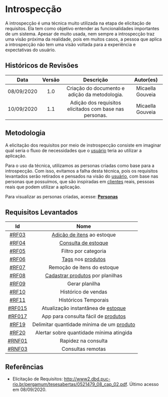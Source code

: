 # Introspecção

A introspecção é uma técnica muito utilizada na etapa de elicitação de requisitos. Ela tem como objetivo entender as funcionalidades importantes de um sistema. Apesar de muito usada, nem sempre a introspecção traz uma visão próxima da realidade, pois em muitos casos, a pessoa que aplica a introspecção não tem uma visão voltada para a experiência e expectativas do usuário.

## Históricos de Revisões

|    Data    | Versão |                          Descrição                           |  Autor(es)   |
| :--------: | :----: | :----------------------------------------------------------: | :----------: |
| 08/09/2020 |  1.0   | Criação do documento e adição da metodologia. | Micaella Gouveia |
| 10/09/2020 |  1.1   | Adição dos requisitos elicitados com base nas personas. | Micaella Gouveia |


## Metodologia
A elicitação dos requisitos por meio de instrospecção consiste em imaginar qual seria o fluxo de necessidades que o [usuário](Modeling/objeto?id=usuário) teria ao utilizar a aplicação.

Para o uso da técnica, utilizamos as personas criadas como base para a introspecção. Com isso, evitamos a falha desta técnica, pois os requisitos levantados serão retirados e pensados na visão do [usuário](Modeling/objeto?id=usuário), com base nas personas que possuímos, que são inspiradas em [clientes](Modeling/objeto?id=usuário) reais, pessoas reais que podem utilizar a aplicação.

Para visualizar as personas criadas, acesse: [**Personas**](Elicitation/Personas.md)

## Requisitos Levantados
|                                     Id                                      |                Nome                 |
| :-------------------------------------------------------------------------: | :---------------------------------: |
|    [#RF03](Elicitation/RequisitosElicitados.md?id=requisitos-funcionais)    |     [Adição de itens](Modeling/verbo?id=Cadastrar-Produto) ao estoque      |
|    [#RF04](Elicitation/RequisitosElicitados.md?id=requisitos-funcionais)    |     [Consulta de estoque](Modeling/verbo?id=Consultar-Produto)      |
|    [#RF05](Elicitation/RequisitosElicitados.md?id=requisitos-funcionais)    |        Filtro por categoria         |
|    [#RF06](Elicitation/RequisitosElicitados.md?id=requisitos-funcionais)    |         [Tags](Modeling/objeto?id=Tag) nos [produtos](Modeling/objeto?id=Produto)         |
|    [#RF07](Elicitation/RequisitosElicitados.md?id=requisitos-funcionais)    |     Remoção de itens do estoque     |
|    [#RF08](Elicitation/RequisitosElicitados.md?id=requisitos-funcionais)    |        [Cadastrar produtos](Modeling/verbo?id=Cadastrar-Produto) por planilhas         |
|    [#RF09](Elicitation/RequisitosElicitados.md?id=requisitos-funcionais)    |           Gerar planilha            |
|    [#RF10](Elicitation/RequisitosElicitados.md?id=requisitos-funcionais)    |         Histórico de vendas         |
|    [#RF11](Elicitation/RequisitosElicitados.md?id=requisitos-funcionais)    |        Históricos Temporais         |
|   [#RF015](Elicitation/RequisitosElicitados.md?id=requisitos-funcionais)    | Atualização instantânea de [estoque](Modeling/objeto?id=Estoque)  |
|   [#RF017](Elicitation/RequisitosElicitados.md?id=requisitos-funcionais)    | App para consulta fácil de [produtos](Modeling/objeto?id=Produto) |
|    [#RF19](Elicitation/RequisitosElicitados.md?id=requisitos-funcionais)    |        Delimitar quantidade mínima de um [produto](Modeling/objeto?id=Produto)          |
|    [#RF20](Elicitation/RequisitosElicitados.md?id=requisitos-funcionais)    |        Alertar sobre quantidade mínima atingida         |
| [#RNF01](Elicitation/RequisitosElicitados.md?id=requisitos-não-funcionaiss) |         Rapidez na consulta         |
| [#RNF03](Elicitation/RequisitosElicitados.md?id=requisitos-não-funcionaiss) |          Consultas remotas          |


## Referências
* Elicitação de Requisitos: <http://www2.dbd.puc-rio.br/pergamum/tesesabertas/0521479_08_cap_02.pdf>. Último acesso em 08/09/2020.